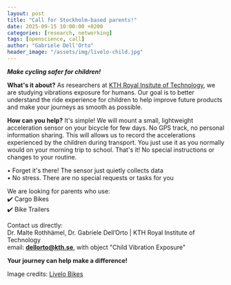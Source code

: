 ```yaml
---
layout: post
title: "Call for Stockholm-based parents!"
date: 2025-09-15 10:00:00 +0200
categories: [research, networking]
tags: [openscience, call]
author: "Gabriele Dell'Orto"
header_image: "/assets/img/livelo-child.jpg"
---
```


***Make cycling safer for children!***

**What's it about?**
As researchers at [KTH Royal Insitute of Technology](https://www.kth.se/), we are studying vibrations exposure for humans. Our goal is to better understand the ride experience for children to help improve future products and make your journeys as smooth as possible.

**How can you help?**
It's simple! We will mount a small, lightweight acceleration sensor on your bicycle for few days. No GPS track, no personal information sharing.  This will allows us to record the accelerations experienced by the children during transport. You just use it as you normally would on your morning trip to school. That's it! No special instructions or changes to your routine.

• Forget it's there! The sensor just quietly collects data\
• No stress. There are no special requests or tasks for you

We are looking for parents who use:\
✔️ Cargo Bikes\
✔️ Bike Trailers

Contact us directly:\
Dr. Malte Rothhämel, Dr. Gabriele Dell’Orto | KTH Royal Institute of Technology\
email: [**dellorto@kth.se**](mailto:dellorto@kth.se), with object "Child Vibration Exposure"

**Your journey can help make a difference!**

Image credits: [Livelo Bikes](https://livelo.com/)